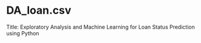 # DA_loan.csv
Title: Exploratory Analysis and Machine Learning for Loan Status Prediction using Python
